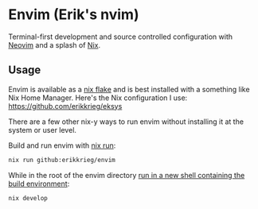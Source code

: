 # Envim (Erik's nvim)

Terminal-first development and source controlled configuration with [Neovim](https://github.com/neovim/neovim) and a splash of [Nix](https://nixos.org/guides/how-nix-works.html).

## Usage

Envim is available as a [nix flake](https://nixos.wiki/wiki/flakes) and is best installed with a something like Nix Home Manager. Here's the Nix configuration I use: https://github.com/erikkrieg/eksys

There are a few other nix-y ways to run envim without installing it at the system or user level.

Build and run envim with [nix run](https://nixos.org/manual/nix/stable/command-ref/new-cli/nix3-run.html):
```sh
nix run github:erikkrieg/envim
```

While in the root of the envim directory [run in a new shell containing the build environment](https://nixos.org/manual/nix/stable/command-ref/new-cli/nix3-develop.html):
```sh
nix develop
```

